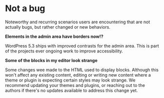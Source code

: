 # Not a bug

Noteworthy and recurring scenarios users are encountering that are not actually bugs, but rather changed or new behaviors.

**Elements in the admin area have borders now!?**

WordPress 5.3 ships with improved contrasts for the admin area. This is part of the projects ever ongoing work to improve accessibility.

**Some of the blocks in my editor look strange**

Some changes wee made to the HTML used to display blocks. Although this won't affect any existing content, editing or writing new content where a theme or plugin is expecting certain styles may look strange. We recommend updating your themes and plugins, or reaching out to the authors if there's no updates available to address this change yet.
